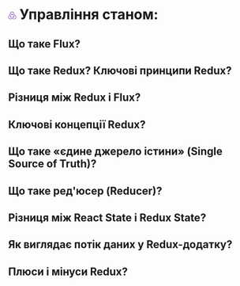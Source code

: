 <h1>
  <img src="../assets/Redux.png" width="16" height="16" />
  <span>Управління станом:</span>
</h1>

<h2>Що таке Flux?</h2>
<h2>Що таке Redux? Ключові принципи Redux?</h2>
<h2>Різниця між Redux і Flux?</h2>
<h2>Ключові концепції Redux?</h2>
<h2>Що таке «єдине джерело істини» (Single Source of Truth)?</h2>
<h2>Що таке ред'юсер (Reducer)?</h2>
<h2>Різниця між React State і Redux State?</h2>
<h2>Як виглядає потік даних у Redux-додатку?</h2>
<h2>Плюси і мінуси Redux?</h2>
